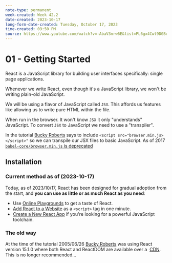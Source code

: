 ```yaml
---
note-type: permanent
week-created: Week 42.2
date-created: 2023-10-17
long-form-date-created: Tuesday, October 17, 2023
time-created: 09:50 PM
source: https://www.youtube.com/watch?v=-AbaV3nrw6E&list=PL6gx4Cwl9DGBuKtLgPR_zWYnrwv-JllpA&index=1&ab_channel=thenewboston
---
```

# 01 - Getting Started

React is a JavaScript library for building user interfaces specifically: single page applications.

Whenever we write React, even though it's a JavaScript library, we won't be writing plain-old
JavaScript.

We will be using a flavor of JavaScript called `JSX`. This affords us features like allowing us to
write pure HTML within the file.

When run in the browser. It won't know `JSX` it only "understands" JavaScript.
To convert `JSX` to JavaScript we need to use a "transpiler".

In the tutorial [Bucky Roberts](../../thenewboston.md) says to include `<script src="browser.min.js></script>"`
so we can transpile our JSX files to basic JavaScript. As of 2017 [`babel-core/browser.min.js` is deprecated](https://github.com/fullstackreact/30-days-of-react/issues/17)

## Installation

### Current method as of (2023-10-17)

Today, as of 2023/10/17, React has been designed for gradual adoption from the start, and **you can use as little or as much React as you need**:

- Use [Online Playgrounds](https://reactjs.org/docs/getting-started.html#online-playgrounds) to get a taste of React.
- [Add React to a Website](https://reactjs.org/docs/add-react-to-a-website.html) as a `<script>` tag in one minute.
- [Create a New React App](https://reactjs.org/docs/create-a-new-react-app.html) if you're looking for a powerful JavaScript toolchain.

### The old way

At the time of the tutorial 2005/06/26 [Bucky Roberts](../../thenewboston.md) was using React version 15.1.0 where
both React and ReactDOM are available over a  [CDN](https://reactjs.org/docs/cdn-links.html). This is no longer recommended...
